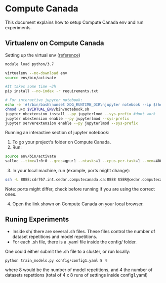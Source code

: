# Compute Canada  

This document explains how to setup Compute Canada env and
run experiments. 


## Virtualenv on Compute Canada
Setting up the virtual env ([reference](https://docs.computecanada.ca/wiki/Python#Creating_and_using_a_virtual_environment))
```bash
module load python/3.7

virtualenv --no-download env
source env/bin/activate

#It takes some time ~3h
pip install --no-index -r requirements.txt

# For interactive jupyter notebook:
echo -e '#!/bin/bash\nunset XDG_RUNTIME_DIR\njupyter notebook --ip $(hostname -f) --no-browser' > $VIRTUAL_ENV/bin/notebook.sh
chmod u+x $VIRTUAL_ENV/bin/notebook.sh
jupyter nbextension install --py jupyterlmod --sys-prefix #dont work
jupyter nbextension enable --py jupyterlmod --sys-prefix
jupyter serverextension enable --py jupyterlmod --sys-prefix
```
Running an interactive section of jupyter notebook:

1. To go your project's folder on Compute Canada.
2. Run:
```bash
source env/bin/activate
salloc --time=1:0:0 --gres=gpu:1 --ntasks=1 --cpus-per-task=1 --mem=4000M --account=rrg-ester srun $VIRTUAL_ENV/bin/notebook.sh
```
3. In your local machine, run (example, ports might change): 
```bash
ssh -L 8888:cdr767.int.cedar.computecanada.ca:8888 USER@cedar.computecanada.ca
```
Note: ports might differ, check before running if you are using the correct ones. 

4. Open the link shown on Compute Canada on your local browser.

## Runing Experiments

* Inside sh/ there are several .sh files. These files control the number of dataset repetitions and model repetitions. 
* For each .sh file, there is a .yaml file inside the config/ folder. 

One could either submit the .sh file to a cluster, or run locally: 
```shell
python train_models.py config/config1.yaml 8 4
```
where 8 would be the number of model repetitions, and 4 the number of datasets repettions (total of 4 x 8 runs of settings inside config1.yaml)